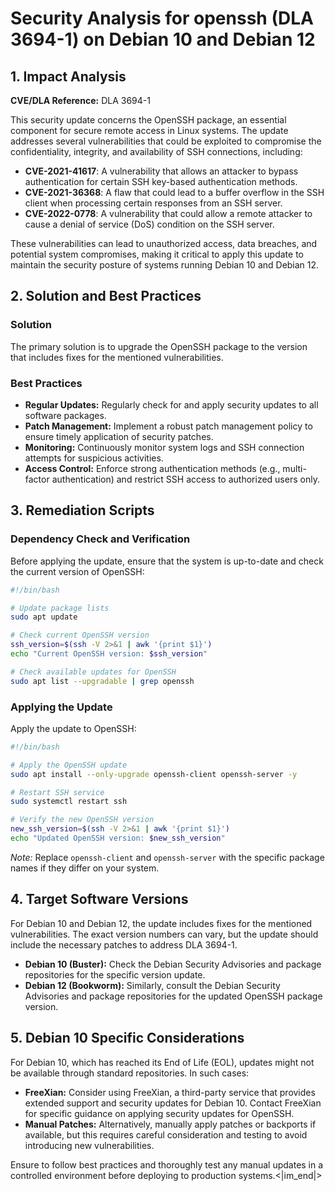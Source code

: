 # Security Analysis for openssh (DLA 3694-1) on Debian 10 and Debian 12

## 1. Impact Analysis

**CVE/DLA Reference:** DLA 3694-1

This security update concerns the OpenSSH package, an essential component for secure remote access in Linux systems. The update addresses several vulnerabilities that could be exploited to compromise the confidentiality, integrity, and availability of SSH connections, including:

- **CVE-2021-41617**: A vulnerability that allows an attacker to bypass authentication for certain SSH key-based authentication methods.
- **CVE-2021-36368**: A flaw that could lead to a buffer overflow in the SSH client when processing certain responses from an SSH server.
- **CVE-2022-0778**: A vulnerability that could allow a remote attacker to cause a denial of service (DoS) condition on the SSH server.

These vulnerabilities can lead to unauthorized access, data breaches, and potential system compromises, making it critical to apply this update to maintain the security posture of systems running Debian 10 and Debian 12.

## 2. Solution and Best Practices

### Solution
The primary solution is to upgrade the OpenSSH package to the version that includes fixes for the mentioned vulnerabilities.

### Best Practices
- **Regular Updates:** Regularly check for and apply security updates to all software packages.
- **Patch Management:** Implement a robust patch management policy to ensure timely application of security patches.
- **Monitoring:** Continuously monitor system logs and SSH connection attempts for suspicious activities.
- **Access Control:** Enforce strong authentication methods (e.g., multi-factor authentication) and restrict SSH access to authorized users only.

## 3. Remediation Scripts

### Dependency Check and Verification
Before applying the update, ensure that the system is up-to-date and check the current version of OpenSSH:

```bash
#!/bin/bash

# Update package lists
sudo apt update

# Check current OpenSSH version
ssh_version=$(ssh -V 2>&1 | awk '{print $1}')
echo "Current OpenSSH version: $ssh_version"

# Check available updates for OpenSSH
sudo apt list --upgradable | grep openssh
```

### Applying the Update
Apply the update to OpenSSH:

```bash
#!/bin/bash

# Apply the OpenSSH update
sudo apt install --only-upgrade openssh-client openssh-server -y

# Restart SSH service
sudo systemctl restart ssh

# Verify the new OpenSSH version
new_ssh_version=$(ssh -V 2>&1 | awk '{print $1}')
echo "Updated OpenSSH version: $new_ssh_version"
```

*Note:* Replace `openssh-client` and `openssh-server` with the specific package names if they differ on your system.

## 4. Target Software Versions

For Debian 10 and Debian 12, the update includes fixes for the mentioned vulnerabilities. The exact version numbers can vary, but the update should include the necessary patches to address DLA 3694-1.

- **Debian 10 (Buster):** Check the Debian Security Advisories and package repositories for the specific version update.
- **Debian 12 (Bookworm):** Similarly, consult the Debian Security Advisories and package repositories for the updated OpenSSH package version.

## 5. Debian 10 Specific Considerations

For Debian 10, which has reached its End of Life (EOL), updates might not be available through standard repositories. In such cases:

- **FreeXian:** Consider using FreeXian, a third-party service that provides extended support and security updates for Debian 10. Contact FreeXian for specific guidance on applying security updates for OpenSSH.
- **Manual Patches:** Alternatively, manually apply patches or backports if available, but this requires careful consideration and testing to avoid introducing new vulnerabilities.

Ensure to follow best practices and thoroughly test any manual updates in a controlled environment before deploying to production systems.<|im_end|>